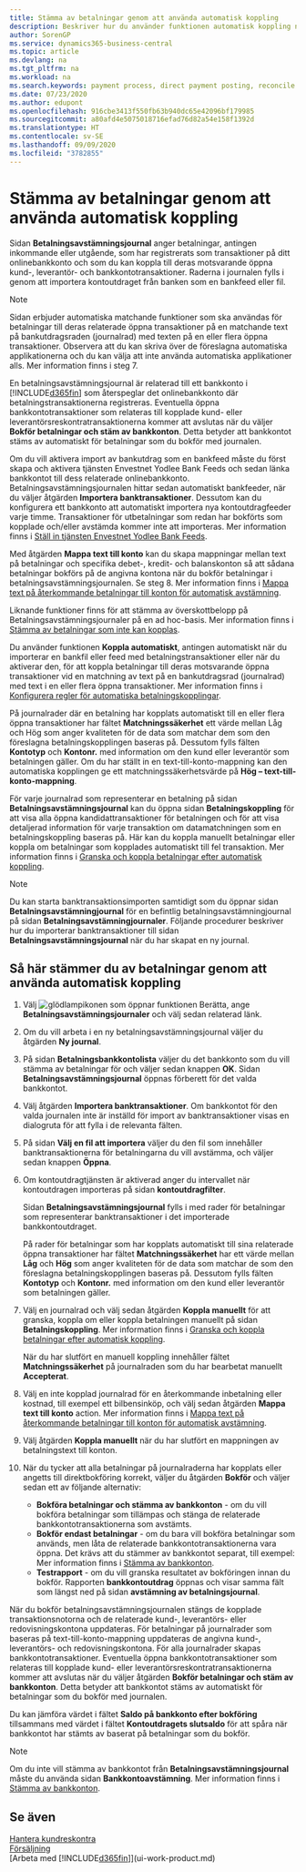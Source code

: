 ```yaml
---
title: Stämma av betalningar genom att använda automatisk koppling
description: Beskriver hur du använder funktionen automatisk koppling när du använder utbetalningar eller inbetalningar till deras relaterade öppna transaktioner och stämma av betalningar.
author: SorenGP
ms.service: dynamics365-business-central
ms.topic: article
ms.devlang: na
ms.tgt_pltfrm: na
ms.workload: na
ms.search.keywords: payment process, direct payment posting, reconcile payment, expenses, cash receipts
ms.date: 07/23/2020
ms.author: edupont
ms.openlocfilehash: 916cbe3413f550fb63b940dc65e42096bf179985
ms.sourcegitcommit: a80afd4e5075018716efad76d82a54e158f1392d
ms.translationtype: HT
ms.contentlocale: sv-SE
ms.lasthandoff: 09/09/2020
ms.locfileid: "3782855"
---
```

# <a name="reconcile-payments-using-automatic-application"></a>Stämma av betalningar genom att använda automatisk koppling

Sidan **Betalningsavstämningsjournal** anger betalningar, antingen inkommande eller utgående, som har registrerats som transaktioner på ditt onlinebankkonto och som du kan koppla till deras motsvarande öppna kund-, leverantör- och bankkontotransaktioner. Raderna i journalen fylls i genom att importera kontoutdraget från banken som en bankfeed eller fil.

> [!NOTE]
> Sidan erbjuder automatiska matchande funktioner som ska användas för betalningar till deras relaterade öppna transaktioner på en matchande text på bankutdragsraden (journalrad) med texten på en eller flera öppna transaktioner. Observera att du kan skriva över de föreslagna automatiska applikationerna och du kan välja att inte använda automatiska applikationer alls. Mer information finns i steg 7.

En betalningsavstämningsjournal är relaterad till ett bankkonto i [!INCLUDE[d365fin](includes/d365fin_md.md)] som återspeglar det onlinebankkonto där betalningstransaktionerna registreras. Eventuella öppna bankkontotransaktioner som relateras till kopplade kund- eller leverantörsreskontratransaktionerna kommer att avslutas när du väljer **Bokför betalningar och stäm av bankkonton**. Detta betyder att bankkontot stäms av automatiskt för betalningar som du bokför med journalen.

Om du vill aktivera import av bankutdrag som en bankfeed måste du först skapa och aktivera tjänsten Envestnet Yodlee Bank Feeds och sedan länka bankkontot till dess relaterade onlinebankkonto. Betalningsavstämningsjournalen hittar sedan automatiskt bankfeeder, när du väljer åtgärden **Importera banktransaktioner**. Dessutom kan du konfigurera ett bankkonto att automatiskt importera nya kontoutdragfeeder varje timme. Transaktioner för utbetalningar som redan har bokförts som kopplade och/eller avstämda kommer inte att importeras. Mer information finns i [Ställ in tjänsten Envestnet Yodlee Bank Feeds](bank-how-setup-bank-statement-service.md).

Med åtgärden **Mappa text till konto** kan du skapa mappningar mellan text på betalningar och specifika debet-, kredit- och balanskonton så att sådana betalningar bokförs på de angivna kontona när du bokför betalningar i betalningsavstämningsjournalen. Se steg 8. Mer information finns i [Mappa text på återkommande betalningar till konton för automatisk avstämning](receivables-how-map-text-recurring-payments-accounts-auto-reconcilliation.md).

Liknande funktioner finns för att stämma av överskottbelopp på Betalningsavstämningsjournaler på en ad hoc-basis. Mer information finns i [Stämma av betalningar som inte kan kopplas](receivables-how-reconcile-payments-cannot-apply-auto.md).

Du använder funktionen **Koppla automatiskt**, antingen automatiskt när du importerar en bankfil eller feed med betalningstransaktioner eller när du aktiverar den, för att koppla betalningar till deras motsvarande öppna transaktioner vid en matchning av text på en bankutdragsrad (journalrad) med text i en eller flera öppna transaktioner. Mer information finns i [Konfigurera regler för automatiska betalningskopplingar](receivables-how-set-up-payment-application-rules.md).

På journalrader där en betalning har kopplats automatiskt till en eller flera öppna transaktioner har fältet **Matchningssäkerhet** ett värde mellan Låg och Hög som anger kvaliteten för de data som matchar dem som den föreslagna betalningskopplingen baseras på. Dessutom fylls fälten **Kontotyp** och **Kontonr.** med information om den kund eller leverantör som betalningen gäller. Om du har ställt in en text-till-konto-mappning kan den automatiska kopplingen ge ett matchningssäkerhetsvärde på **Hög – text-till-konto-mappning**.

För varje journalrad som representerar en betalning på sidan **Betalningsavstämningsjournal** kan du öppna sidan **Betalningskoppling** för att visa alla öppna kandidattransaktioner för betalningen och för att visa detaljerad information för varje transaktion om datamatchningen som en betalningskoppling baseras på. Här kan du koppla manuellt betalningar eller koppla om betalningar som kopplades automatiskt till fel transaktion. Mer information finns i [Granska och koppla betalningar efter automatisk koppling](receivables-how-review-apply-payments-auto-application.md).

> [!NOTE]  
> Du kan starta banktransaktionsimporten samtidigt som du öppnar sidan **Betalningsavstämningjournal** för en befintlig betalningsavstämningjournal på sidan **Betalningsavstämningjournaler**. Följande procedurer beskriver hur du importerar banktransaktioner till sidan **Betalningsavstämningsjournal** när du har skapat en ny journal.

## <a name="to-reconcile-payments-using-automatic-application"></a>Så här stämmer du av betalningar genom att använda automatisk koppling
1. Välj ![glödlampikonen som öppnar funktionen Berätta](media/ui-search/search_small.png "Berätta vad du vill göra"), ange **Betalningsavstämningsjournaler** och välj sedan relaterad länk.
2. Om du vill arbeta i en ny betalningsavstämningsjournal väljer du åtgärden **Ny journal**.
3. På sidan **Betalningsbankkontolista** väljer du det bankkonto som du vill stämma av betalningar för och väljer sedan knappen **OK**.
   Sidan **Betalningsavstämningsjournal** öppnas förberett för det valda bankkontot.
4. Välj åtgärden **Importera banktransaktioner**.
   Om bankkontot för den valda journalen inte är inställd för import av banktransaktioner visas en dialogruta för att fylla i de relevanta fälten.
5. På sidan **Välj en fil att importera** väljer du den fil som innehåller banktransaktionerna för betalningarna du vill avstämma, och väljer sedan knappen **Öppna**.  
6. Om kontoutdragtjänsten är aktiverad anger du intervallet när kontoutdragen importeras på sidan **kontoutdragfilter**.

    Sidan **Betalningsavstämningsjournal** fylls i med rader för betalningar som representerar banktransaktioner i det importerade bankkontoutdraget.

    På rader för betalningar som har kopplats automatiskt till sina relaterade öppna transaktioner har fältet **Matchningssäkerhet** har ett värde mellan **Låg** och **Hög** som anger kvaliteten för de data som matchar de som den föreslagna betalningskopplingen baseras på. Dessutom fylls fälten **Kontotyp** och **Kontonr.** med information om den kund eller leverantör som betalningen gäller.
7. Välj en journalrad och välj sedan åtgärden **Koppla manuellt** för att granska, koppla om eller koppla betalningen manuellt på sidan **Betalningskoppling**. Mer information finns i [Granska och koppla betalningar efter automatisk koppling](receivables-how-review-apply-payments-auto-application.md).

    När du har slutfört en manuell koppling innehåller fältet **Matchningssäkerhet** på journalraden som du har bearbetat manuellt **Accepterat**.
8. Välj en inte kopplad journalrad för en återkommande inbetalning eller kostnad, till exempel ett bilbensinköp, och välj sedan åtgärden **Mappa text till konto** action. Mer information finns i [Mappa text på återkommande betalningar till konton för automatisk avstämning](receivables-how-map-text-recurring-payments-accounts-auto-reconcilliation.md).
9. Välj åtgärden **Koppla manuellt** när du har slutfört en mappningen av betalningstext till konton.
10. När du tycker att alla betalningar på journalraderna har kopplats eller angetts till direktbokföring korrekt, väljer du åtgärden **Bokför** och väljer sedan ett av följande alternativ:

    - **Bokföra betalningar och stämma av bankkonton** - om du vill bokföra betalningar som tillämpas och stänga de relaterade bankkontotransaktionerna som avstämts.
    - **Bokför endast betalningar** - om du bara vill bokföra betalningar som används, men låta de relaterade bankkontotransaktionerna vara öppna. Det krävs att du stämmer av bankkontot separat, till exempel: Mer information finns i [Stämma av bankkonton](bank-how-reconcile-bank-accounts-separately.md).
    - **Testrapport** - om du vill granska resultatet av bokföringen innan du bokför. Rapporten **bankkontoutdrag** öppnas och visar samma fält som längst ned på sidan **avstämning av betalningsjournal**.

När du bokför betalningsavstämningsjournalen stängs de kopplade transaktionsnotorna och de relaterade kund-, leverantörs- eller redovisningskontona uppdateras. För betalningar på journalrader som baseras på text-till-konto-mappning uppdateras de angivna kund-, leverantörs- och redovisningskontona. För alla journalrader skapas bankkontotransaktioner. Eventuella öppna bankkontotransaktioner som relateras till kopplade kund- eller leverantörsreskontratransaktionerna kommer att avslutas när du väljer åtgärden **Bokför betalningar och stäm av bankkonton**. Detta betyder att bankkontot stäms av automatiskt för betalningar som du bokför med journalen.

Du kan jämföra värdet i fältet **Saldo på bankkonto efter bokföring** tillsammans med värdet i fältet **Kontoutdragets slutsaldo** för att spåra när bankkontot har stämts av baserat på betalningar som du bokför.

> [!NOTE]  
>   Om du inte vill stämma av bankkontot från **Betalningsavstämningsjournal** måste du använda sidan **Bankkontoavstämning**. Mer information finns i [Stämma av bankkonton](bank-how-reconcile-bank-accounts-separately.md).

## <a name="see-also"></a>Se även
[Hantera kundreskontra](receivables-manage-receivables.md)  
[Försäljning](sales-manage-sales.md)  
[Arbeta med [!INCLUDE[d365fin](includes/d365fin_md.md)]](ui-work-product.md)

